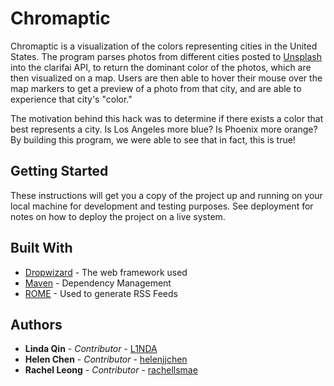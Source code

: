 # Chromaptic

Chromaptic is a visualization of the colors representing cities in the United States. The program parses photos from different cities posted to [Unsplash](https://unsplash.com/) into the clarifai API, to return the dominant color of the photos, which are then visualized on a map. Users are then able to hover their mouse over the map markers to get a preview of a photo from that city, and are able to experience that city's "color."

The motivation behind this hack was to determine if there exists a color that best represents a city. Is Los Angeles more blue? Is Phoenix more orange? By building this program, we were able to see that in fact, this is true! 

## Getting Started

These instructions will get you a copy of the project up and running on your local machine for development and testing purposes. See deployment for notes on how to deploy the project on a live system.

## Built With

* [Dropwizard](http://www.dropwizard.io/1.0.2/docs/) - The web framework used
* [Maven](https://maven.apache.org/) - Dependency Management
* [ROME](https://rometools.github.io/rome/) - Used to generate RSS Feeds

## Authors

* **Linda Qin** - *Contributor* - [L1NDA](https://github.com/L1NDA)
* **Helen Chen** - *Contributor* - [helenjjchen](https://github.com/helenjjchen)
* **Rachel Leong** - *Contributor* - [rachellsmae](https://github.com/rachellsmae)
